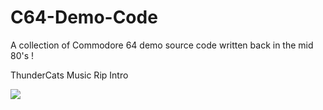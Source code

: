 # C64-Demo-Code
A collection of Commodore 64 demo source code written back in the mid 80's !

ThunderCats Music Rip Intro

![](Demo-Code/ThunderCatsIntro.jpg)